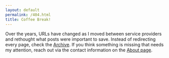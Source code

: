 ```yaml
---
layout: default
permalink: /404.html
title: Coffee Break!
---
```


Over the years, URLs have changed as I moved between service providers and rethought what posts were important to save. Instead of redirecting every page, check the [Archive](/archive). If you think something is missing that needs my attention, reach out via the contact information on the [About page](/about).